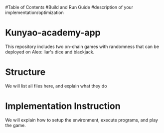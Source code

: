 #Table of Contents
#Build and Run Guide
#description of your implementation/optimization

# Kunyao-academy-app
This repository includes two on-chain games with randomness that can be deployed on Aleo: liar's dice and blackjack.
# Structure
We will list all files here, and explain what they do
# Implementation Instruction
We will explain how to setup the environment, execute programs, and play the game.
